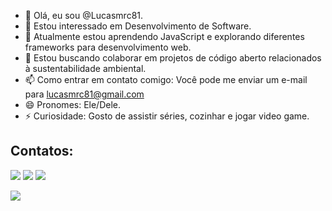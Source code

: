 - 👋 Olá, eu sou @Lucasmrc81.
- 👀 Estou interessado em Desenvolvimento de Software.
- 🌱 Atualmente estou aprendendo JavaScript e explorando diferentes frameworks para desenvolvimento web.
- 💞️ Estou buscando colaborar em projetos de código aberto relacionados à sustentabilidade ambiental.
- 📫 Como entrar em contato comigo: Você pode me enviar um e-mail para lucasmrc81@gmail.com
- 😄 Pronomes: Ele/Dele.
- ⚡ Curiosidade: Gosto de assistir séries, cozinhar e jogar video game.



## Contatos:

<div>

<a href="https://instagram.com/lucasmrc81?" target="_blank"><img loading="lazy" src="https://img.shields.io/badge/-Instagram-%23E4405F?style=for-the-badge&logo=instagram&logoColor=white" target="_blank"></a>
<a href = "mailto:lucasmrc81@gamil.com"><img loading="lazy" src="https://img.shields.io/badge/Gmail-D14836?style=for-the-badge&logo=gmail&logoColor=white" target="_blank"></a>
<a href="https://www.linkedin.com/in/lucas-mrc-dev" target="_blank"><img loading="lazy" src="https://img.shields.io/badge/-LinkedIn-%230077B5?style=for-the-badge&logo=linkedin&logoColor=white" target="_blank"></a>   
</div>


 <link rel="stylesheet" type='text/css' href="https://cdn.jsdelivr.net/gh/devicons/devicon@latest/devicon.min.css" />
 <i class="devicon-git-plain-wordmark colori"></i>
 <img src="https://cdn.jsdelivr.net/gh/devicons/devicon@latest/icons/git/git-original.svg" />
 <svg viewBox="0 0 128 128">
 <caminho preencher="#F34F29" d="M124.737 58.378L69.621 3.264c-3.172-3.174-8.32-3.174-11.497 0L46.68 14.71l14.518 14.518c3.375-1.139 9.932 2.314 2.703 2,706 3,461 6,607 2,294 9,993l13,992 13,993c3,385-1,167 7,292-0,413 9,994 2,295 3,78 3,777 3,78 9,9 0 13,679a9,673 9,673 0 1-13.683 0 9,677 9,677 0 01-2.105-10.521L68.574 47.933l-. 002 34,341a9,708 9,708 0 012,559 1,828c3,778 3,777 3,778 9,898 0 13,683-3,779 3,777-9,904 3,777-13,679 0-3,778-3,784-3,778- 9,905 0-13,683a9,65 9,65 0 013,167-2,11V47.333a9,581 9,581 0 01-3,167-2,111c-2,862-2,86-3,551-7,06-2,083-10,576L41,056 20,333 3,264 58,123a8,133 8,133 0 000 11,5l55,117 55,114c 3,174 3,174 8,32 3,174 11,499 0l54,858-54,858a8 .135 8.135 0 00-.001-11.501z"></caminho>
            </svg>
          
   
          

